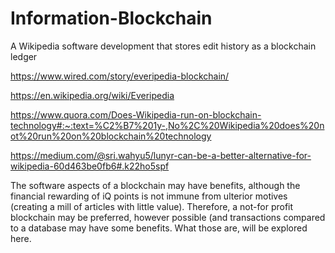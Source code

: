 # Information-Blockchain
A Wikipedia software development that stores edit history as a blockchain ledger

https://www.wired.com/story/everipedia-blockchain/

https://en.wikipedia.org/wiki/Everipedia 

https://www.quora.com/Does-Wikipedia-run-on-blockchain-technology#:~:text=%C2%B7%201y-,No%2C%20Wikipedia%20does%20not%20run%20on%20blockchain%20technology

https://medium.com/@sri.wahyu5/lunyr-can-be-a-better-alternative-for-wikipedia-60d463be0fb6#.k22ho5spf

The software aspects of a blockchain may have benefits, although the financial rewarding of iQ points is not immune from ulterior motives (creating a mill of articles with little value). Therefore, a not-for profit blockchain may be preferred, however possible (and transactions compared to a database may have some benefits. What those are, will be explored here.
